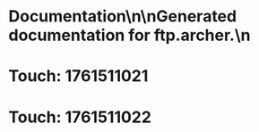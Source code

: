 # Documentation\n\nGenerated documentation for ftp.archer.\n

# Touch: 1761511021

# Touch: 1761511022
